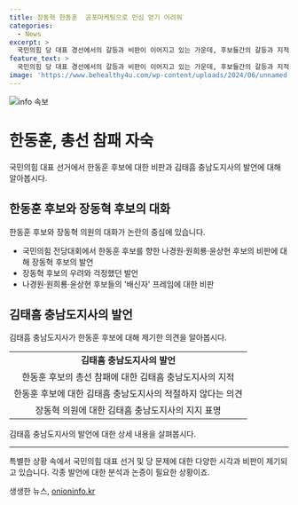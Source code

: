 ```yaml
---
title: 장동혁 한동훈  공포마케팅으로 민심 얻기 어려워
categories:
  - News
excerpt: >
  국민의힘 당 대표 경선에서의 갈등과 비판이 이어지고 있는 가운데, 후보들간의 갈등과 지적이 끊이지 않고 있다. 국민의힘 당 대표 경선에 출마한 후보들은 서로를 비판하고 자신의 입장을 강조하며 미래에 대한 우려를 표명하고 있다. 국민의힘 대표 선거에 나선 후보들에 대한 지역 지도자의 비판도 이어지고 있으며, 후보들의 행보와 파란만장한 경쟁 상황이 예상된다.
feature_text: >
  국민의힘 당 대표 경선에서의 갈등과 비판이 이어지고 있는 가운데, 후보들간의 갈등과 지적이 끊이지 않고 있다. 국민의힘 당 대표 경선에 출마한 후보들은 서로를 비판하고 자신의 입장을 강조하며 미래에 대한 우려를 표명하고 있다. 국민의힘 대표 선거에 나선 후보들에 대한 지역 지도자의 비판도 이어지고 있으며, 후보들의 행보와 파란만장한 경쟁 상황이 예상된다.
image: 'https://www.behealthy4u.com/wp-content/uploads/2024/06/unnamed-file.png'
---
```


<p><img src="https://www.behealthy4u.com/wp-content/uploads/2024/06/unnamed-file.png" alt="info 속보" /></p>

<h1 data-ke-size="size26">한동훈, 총선 참패 자숙</h1>

<p data-ke-size="size16">국민의힘 대표 선거에서 한동훈 후보에 대한 비판과 김태흠 충남도지사의 발언에 대해 알아봅시다.</p>

<h2 data-ke-size="size26">한동훈 후보와 장동혁 후보의 대화</h2>

<p data-ke-size="size16">한동훈 후보와 장동혁 의원의 대화가 논란의 중심에 있습니다.</p>

<ul>
  <li>국민의힘 전당대회에서 한동훈 후보를 향한 나경원·원희룡·윤상현 후보의 비판에 대해 장동혁 후보의 발언</li>
  <li>장동혁 후보의 우려와 걱정했던 발언</li>
  <li>나경원·원희룡·윤상현 후보들의 '배신자' 프레임에 대한 비판</li>
</ul>

<h2 data-ke-size="size26">김태흠 충남도지사의 발언</h2>

<p data-ke-size="size16">김태흠 충남도지사가 한동훈 후보에 대해 제기한 의견을 알아봅시다.</p>

<table>
  <tr>
    <td style="text-align: center; height: 17px;"><b>김태흠 충남도지사의 발언</b></td>
  </tr>
  <tr>
    <td style="text-align: center; height: 17px;">한동훈 후보의 총선 참패에 대한 김태흠 충남도지사의 지적</td>
  </tr>
  <tr>
    <td style="text-align: center; height: 17px;">한동훈 후보에 대한 김태흠 충남도지사의 적절하지 않다는 의견</td>
  </tr>
  <tr>
    <td style="text-align: center; height: 17px;">장동혁 의원에 대한 김태흠 충남도지사의 지지 표명</td>
  </tr>
</table>

<p data-ke-size="size16">김태흠 충남도지사의 발언에 대한 상세 내용을 살펴봅시다.</p>

<hr>

<p data-ke-size="size16">특별한 상황 속에서 국민의힘 대표 선거 및 당 문제에 대한 다양한 시각과 비판이 제기되고 있습니다. 각종 발언에 대한 분석과 논증이 필요한 상황이죠.</p>
생생한 뉴스, <a href="https://onioninfo.kr" rel="dofollow">onioninfo.kr</a>


